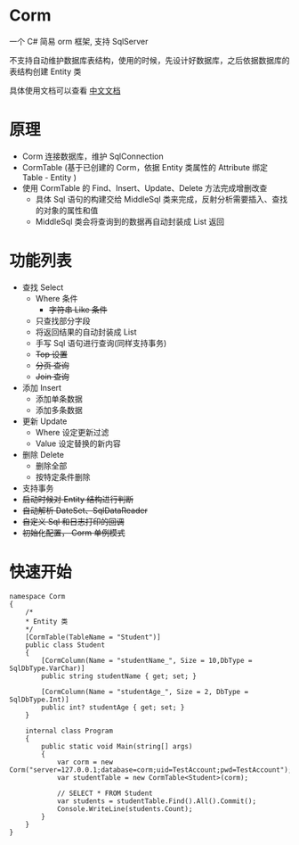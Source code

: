 # Corm
一个 C# 简易 orm 框架, 支持 SqlServer

不支持自动维护数据库表结构，使用的时候，先设计好数据库，之后依据数据库的表结构创建 Entity 类

具体使用文档可以查看 [中文文档](doc/Doc-zh.md)

# 原理

 - Corm 连接数据库，维护 SqlConnection
 - CormTable (基于已创建的 Corm，依据 Entity 类属性的 Attribute 绑定 Table - Entity )
 - 使用 CormTable 的 Find、Insert、Update、Delete 方法完成增删改查
	 - 具体 Sql 语句的构建交给 MiddleSql 类来完成，反射分析需要插入、查找的对象的属性和值
	 - MiddleSql 类会将查询到的数据再自动封装成 List<T> 返回 

# 功能列表
 - 查找 Select
	 - Where 条件
		- ~~字符串 Like 条件~~
	 - 只查找部分字段
	 - 将返回结果的自动封装成 List<T>
	 - 手写 Sql 语句进行查询(同样支持事务)
	 - ~~Top 设置~~
     - ~~分页 查询~~
     - ~~Join 查询~~
 - 添加 Insert
	 - 添加单条数据
	 - 添加多条数据
 - 更新 Update
	 - Where 设定更新过滤
	 - Value 设定替换的新内容
 - 删除 Delete
     - 删除全部
	 - 按特定条件删除
 - 支持事务
 - ~~启动时候对 Entity 结构进行判断~~
 - ~~自动解析 DateSet、SqlDataReader~~
 - ~~自定义 Sql 和日志打印的回调~~
 - ~~初始化配置， Corm 单例模式~~

# 快速开始


    namespace Corm
    {
        /*
        * Entity 类
        */
        [CormTable(TableName = "Student")]
        public class Student
        {
            [CormColumn(Name = "studentName_", Size = 10,DbType = SqlDbType.VarChar)]
            public string studentName { get; set; }
            
            [CormColumn(Name = "studentAge_", Size = 2, DbType = SqlDbType.Int)]
            public int? studentAge { get; set; }
        }
        
        internal class Program
        {
            public static void Main(string[] args)
            {
                var corm = new Corm("server=127.0.0.1;database=corm;uid=TestAccount;pwd=TestAccount");
                var studentTable = new CormTable<Student>(corm);
    
                // SELECT * FROM Student
                var students = studentTable.Find().All().Commit();
                Console.WriteLine(students.Count);
            }
        }
    }
